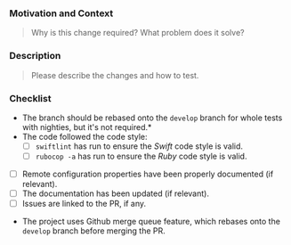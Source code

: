 
### Motivation and Context

> Why is this change required? What problem does it solve?

### Description

> Please describe the changes and how to test.

### Checklist

- The branch should be rebased onto the `develop` branch for whole tests with nighties, but it's not required.*
- The code followed the code style:
	-  [ ] `swiftlint` has run to ensure the *Swift* code style is valid.
	-  [ ] `rubocop -a` has run to ensure the *Ruby* code style is valid.
- [ ] Remote configuration properties have been properly documented (if relevant).
- [ ] The documentation has been updated (if relevant).
- [ ] Issues are linked to the PR, if any.

* The project uses Github merge queue feature, which rebases onto the `develop` branch before merging the PR. 
